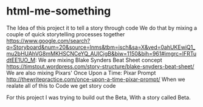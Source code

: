# html-me-something

The Idea of this project it to tell a story through code
We do that by mixing  a couple of quick storytelling processes together https://www.google.com/search?q=Storyboard&num=20&source=lnms&tbm=isch&sa=X&ved=0ahUKEwiQ1_mu2bHUAhVG8mMKHSCNCeYQ_AUICigB&biw=1150&bih=961#imgrc=lFRTudtEE1UO_M:
We are mixing Blake Synders Beat Sheet concept https://timstout.wordpress.com/story-structure/blake-snyders-beat-sheet/
We are also mixing Pixars' Once Upon a Time: Pixar Prompt http://thewritepractice.com/once-upon-a-time-pixar-prompt/
When we realate all of this to Code we get story code

For this project I was trying to build out the Beta, With a story called Beta. 
